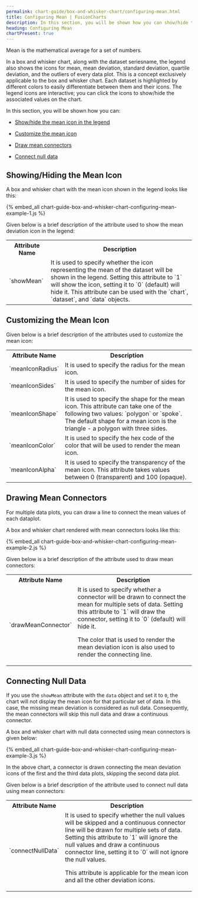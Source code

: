 ```yaml
---
permalink: chart-guide/box-and-whisker-chart/configuring-mean.html
title: Configuring Mean | FusionCharts
description: In this section, you will be shown how you can show/hide the mean icon in the legend, customize the mean icon, draw mean connectors and connect null data.
heading: Configuring Mean
chartPresent: true
---
```


Mean is the mathematical average for a set of numbers.

In a box and whisker chart, along with the dataset seriesname, the legend also shows the icons for mean, mean deviation, standard deviation, quartile deviation, and the outliers of every data plot. This is a concept exclusively applicable to the box and whisker chart. Each dataset is highlighted by different colors to easily differentiate between them and their icons. The legend icons are interactive; you can click the icons to show/hide the associated values on the chart.

In this section, you will be shown how you can:

* <a href="{{ site.baseurl }}chart-guide/box-and-whisker-chart/configuring-mean.html#showinghiding-the-mean-icon">Show/hide the mean icon in the legend</a>

* <a href="{{ site.baseurl }}chart-guide/box-and-whisker-chart/configuring-mean.html#customizing-the-mean-icon">Customize the mean icon</a>

* <a href="{{ site.baseurl }}chart-guide/box-and-whisker-chart/configuring-mean.html#drawing-mean-connectors">Draw mean connectors</a>

* <a href="{{ site.baseurl }}chart-guide/box-and-whisker-chart/configuring-mean.html#connecting-null-data">Connect null data</a>

## Showing/Hiding the Mean Icon

A box and whisker chart with the mean icon shown in the legend looks like this:

{% embed_all chart-guide-box-and-whisker-chart-configuring-mean-example-1.js %}

Given below is a brief description of the attribute used to show the mean deviation icon in the legend:

<table>
  <tr>
    <th>Attribute Name</th>
    <th>Description</th>
  </tr>
  <tr>
    <td>`showMean`</td>
    <td>It is used to specify whether the icon representing the mean of the dataset will be shown in the legend. Setting this attribute to `1` will show the icon, setting it to `0` (default) will hide it. This attribute can be used with the `chart`, `dataset`, and `data` objects.</td>
  </tr>
</table>


## Customizing the Mean Icon

Given below is a brief description of the attributes used to customize the mean icon:

<table>
  <tr>
    <th>Attribute Name</th>
    <th>Description</th>
  </tr>
  <tr>
    <td>`meanIconRadius`</td>
    <td>It is used to specify the radius for the mean icon.</td>
  </tr>
  <tr>
    <td>`meanIconSides`</td>
    <td>It is used to specify the number of sides for the mean icon.</td>
  </tr>
  <tr>
    <td>`meanIconShape`</td>
    <td>It is used to specify the shape for the mean icon. This attribute can take one of the following two values: `polygon` or `spoke`.  The default shape for a mean icon is the triangle - a polygon with three sides.</td>
  </tr>
  <tr>
    <td>`meanIconColor`</td>
    <td>It is used to specify the hex code of the color that will be used to render the mean icon.</td>
  </tr>
  <tr>
    <td>`meanIconAlpha`</td>
    <td>It is used to specify the transparency of the mean icon. This attribute takes values between 0 (transparent) and 100 (opaque).</td>
  </tr>
</table>


## Drawing Mean Connectors

For multiple data plots, you can draw a line to connect the mean values of each dataplot.

A box and whisker chart rendered with mean connectors looks like this:

{% embed_all chart-guide-box-and-whisker-chart-configuring-mean-example-2.js %}

Given below is a brief description of the attribute used to draw mean connectors:

<table>
  <tr>
    <th>Attribute Name</th>
    <th>Description</th>
  </tr>
  <tr>
    <td>`drawMeanConnector`</td>
    <td>It is used to specify whether a connector will be drawn to connect the mean for multiple sets of data. Setting this attribute to `1` will draw the connector, setting it to `0` (default) will hide it.

The color that is used to render the mean deviation icon is also used to render the connecting line.</td>
  </tr>
</table>


## Connecting Null Data

If you use the `showMean` attribute with the `data` object and set it to `0`, the chart will not display the mean icon for that particular set of data. In this case, the missing mean deviation is considered as null data. Consequently, the mean connectors will skip this null data and draw a continuous connector.

A box and whisker chart with null data connected using mean connectors is given below:

{% embed_all chart-guide-box-and-whisker-chart-configuring-mean-example-3.js %}

In the above chart, a connector is drawn connecting the mean deviation icons of the first and the third data plots, skipping the second data plot.


Given below is a brief description of the attribute used to connect null data using mean connectors:

<table>
  <tr>
    <th>Attribute Name</th>
    <th>Description</th>
  </tr>
  <tr>
    <td>`connectNullData`</td>
    <td>It is used to specify whether the null values will be skipped and a continuous connector line will be drawn for multiple sets of data. Setting this attribute to `1` will ignore the null values and draw a continuous connector line, setting it to `0` will not ignore the null values.

This attribute is applicable for the mean icon and all the other deviation icons.</td>
  </tr>
</table>